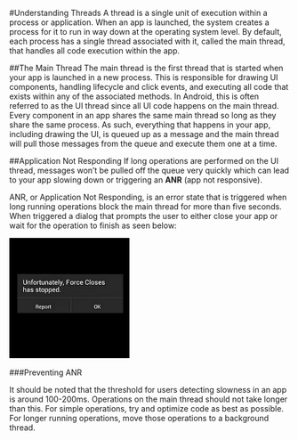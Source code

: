#Understanding Threads
A thread is a single unit of execution within a process or application. When an app is launched, the system creates a process for it to run in way down at the operating system level. By default, each process has a single thread associated with it, called the main thread, that handles all code execution within the app.

##The Main Thread
The main thread is the first thread that is started when your app is launched in a new process. This is responsible for drawing UI components, handling lifecycle and click events, and executing all code that exists within any of the associated methods. In Android, this is often referred to as the UI thread since all UI code happens on the main thread. Every component in an app shares the same main thread so long as they share the same process. As such, everything that happens in your app, including drawing the UI, is queued up as a message and the main thread will pull those messages from the queue and execute them one at a time. 

##Application Not Responding
If long operations are performed on the UI thread, messages won’t be pulled off the queue very quickly which can lead to your app slowing down or triggering an **ANR** (app not responsive).

ANR, or Application Not Responding, is an error state that is triggered when long running operations block the main thread for more than five seconds.  When triggered a dialog that prompts the user to either close your app or wait for the operation to finish as seen below:

![](anr.jpg)

###Preventing ANR

It should be noted that the threshold for users detecting slowness in an app is around 100-200ms. Operations on the main thread should not take longer than this. For simple operations, try and optimize code as best as possible. For longer running operations, move those operations to a background thread.


